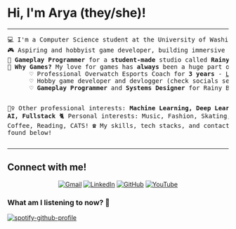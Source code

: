 # Hi, I'm Arya (they/she)!
<hr>
<pre>
💻 I'm a Computer Science student at the University of Washington
🎮 Aspiring and hobbyist game developer, building immersive experiences every day.
🧸 <b>Gameplay Programmer</b> for a <b>student-made</b> studio called <b>Rainy Bear Studios</b>
🔮 <b>Why Games?</b> My love for games has <b>always</b> been a huge part of my life! Over time, that love has evolved..
      ♡ Professional Overwatch Esports Coach for <b>3 years</b> - <a href= "https://liquipedia.net/overwatch/Overworld">Liquipedia</a>
      ♡ Hobby game developer and devlogger (check socials section at the bottom!)
      ♡ <b>Gameplay Programmer</b> and <b>Systems Designer</b> for Rainy Bear Studios

🧙‍♀️ Other professional interests: <b>Machine Learning, Deep Learning, AI, Fullstack</b>
🐈 Personal interests: Music, Fashion, Skating, Coffee, Reading, CATS!
☎️ My skills, tech stacks, and contacts can be found below!
</pre>
<hr>

## Connect with me!
<p align="center">
	<a href="mailto:aryaprakash@gmail.com"><img img src="https://img.shields.io/badge/gmail-%23EA4335.svg?style=plastic&logo=gmail&logoColor=white" alt="Gmail"/></a>
	<a href="https://www.linkedin.com/in/aryaprakash03/"><img src="https://img.shields.io/badge/linkedin-%230A66C2.svg?style=plastic&logo=linkedin&logoColor=white" alt="LinkedIn"/></a>
	<a href="https://github.com/pxe3"><img src="https://img.shields.io/badge/github-%23121011.svg?style=for-the-badge&logo=github&logoColor=white" alt="GitHub"/></a>
      <a href="https://www.youtube.com/@elixirdevlogs"><img src="https://img.shields.io/badge/YouTube-%23FF0000.svg?style=for-the-badge&logo=YouTube&logoColor=white" alt="YouTube"/></a>
</p>

### What am I listening to now? 🎼

[![spotify-github-profile](https://spotify-github-profile.vercel.app/api/view?uid=zephaxix&cover_image=false&theme=novatorem&show_offline=false&background_color=121212&interchange=false&bar_color=53b14f&bar_color_cover=false)](https://open.spotify.com/user/zephaxix?si=c05fbe6c5d6c4641&nd=1)

